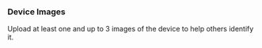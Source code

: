 ### Device Images

Upload at least one and up to 3 images of the device to help others identify it.
